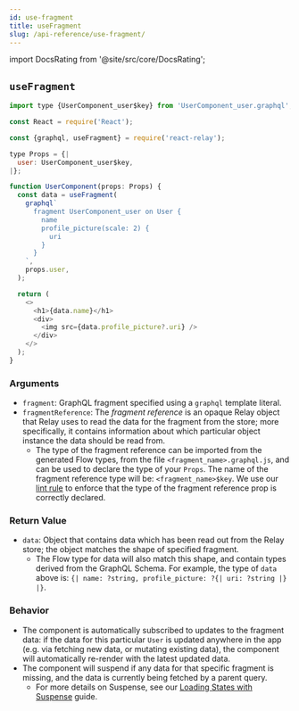 ```yaml
---
id: use-fragment
title: useFragment
slug: /api-reference/use-fragment/
---
```


import DocsRating from '@site/src/core/DocsRating';

## `useFragment`

```js
import type {UserComponent_user$key} from 'UserComponent_user.graphql';

const React = require('React');

const {graphql, useFragment} = require('react-relay');

type Props = {|
  user: UserComponent_user$key,
|};

function UserComponent(props: Props) {
  const data = useFragment(
    graphql`
      fragment UserComponent_user on User {
        name
        profile_picture(scale: 2) {
          uri
        }
      }
    `,
    props.user,
  );

  return (
    <>
      <h1>{data.name}</h1>
      <div>
        <img src={data.profile_picture?.uri} />
      </div>
    </>
  );
}
```

### Arguments

* `fragment`: GraphQL fragment specified using a `graphql` template literal.
* `fragmentReference`: The *fragment reference* is an opaque Relay object that Relay uses to read the data for the fragment from the store; more specifically, it contains information about which particular object instance the data should be read from.
    * The type of the fragment reference can be imported from the generated Flow types, from the file `<fragment_name>.graphql.js`, and can be used to declare the type of your `Props`. The name of the fragment reference type will be: `<fragment_name>$key`. We use our [lint rule](https://github.com/relayjs/eslint-plugin-relay) to enforce that the type of the fragment reference prop is correctly declared.

### Return Value

* `data`: Object that contains data which has been read out from the Relay store; the object matches the shape of specified fragment.
    * The Flow type for data will also match this shape, and contain types derived from the GraphQL Schema. For example, the type of `data` above is: `{| name: ?string, profile_picture: ?{| uri: ?string |} |}`.

### Behavior

* The component is automatically subscribed to updates to the fragment data: if the data for this particular `User` is updated anywhere in the app (e.g. via fetching new data, or mutating existing data), the component will automatically re-render with the latest updated data.
* The component will suspend if any data for that specific fragment is missing, and the data is currently being fetched by a parent query.
    * For more details on Suspense, see our [Loading States with Suspense](../../guided-tour/rendering/loading-states) guide.


<DocsRating />
